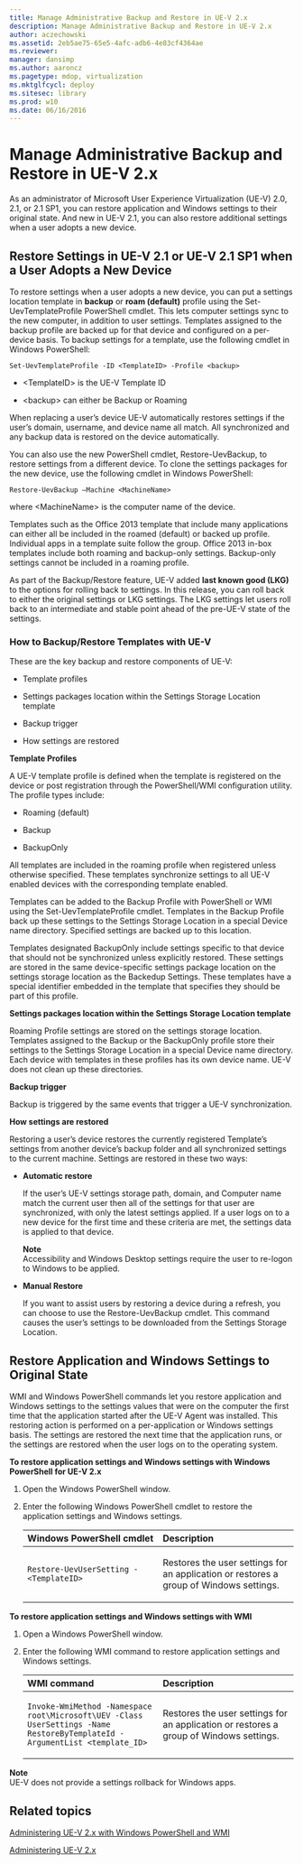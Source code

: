 ```yaml
---
title: Manage Administrative Backup and Restore in UE-V 2.x
description: Manage Administrative Backup and Restore in UE-V 2.x
author: aczechowski
ms.assetid: 2eb5ae75-65e5-4afc-adb6-4e83cf4364ae
ms.reviewer: 
manager: dansimp
ms.author: aaroncz
ms.pagetype: mdop, virtualization
ms.mktglfcycl: deploy
ms.sitesec: library
ms.prod: w10
ms.date: 06/16/2016
---
```



# Manage Administrative Backup and Restore in UE-V 2.x


As an administrator of Microsoft User Experience Virtualization (UE-V) 2.0, 2.1, or 2.1 SP1, you can restore application and Windows settings to their original state. And new in UE-V 2.1, you can also restore additional settings when a user adopts a new device.

## Restore Settings in UE-V 2.1 or UE-V 2.1 SP1 when a User Adopts a New Device


To restore settings when a user adopts a new device, you can put a settings location template in **backup** or **roam (default)** profile using the Set-UevTemplateProfile PowerShell cmdlet. This lets computer settings sync to the new computer, in addition to user settings. Templates assigned to the backup profile are backed up for that device and configured on a per-device basis. To backup settings for a template, use the following cmdlet in Windows PowerShell:

``` syntax
Set-UevTemplateProfile -ID <TemplateID> -Profile <backup>
```

-   &lt;TemplateID&gt; is the UE-V Template ID

-   &lt;backup&gt; can either be Backup or Roaming

When replacing a user’s device UE-V automatically restores settings if the user’s domain, username, and device name all match. All synchronized and any backup data is restored on the device automatically.

You can also use the new PowerShell cmdlet, Restore-UevBackup, to restore settings from a different device. To clone the settings packages for the new device, use the following cmdlet in Windows PowerShell:

``` syntax
Restore-UevBackup –Machine <MachineName>
```

where &lt;MachineName&gt; is the computer name of the device.

Templates such as the Office 2013 template that include many applications can either all be included in the roamed (default) or backed up profile. Individual apps in a template suite follow the group. Office 2013 in-box templates include both roaming and backup-only settings. Backup-only settings cannot be included in a roaming profile.

As part of the Backup/Restore feature, UE-V added **last known good (LKG)** to the options for rolling back to settings. In this release, you can roll back to either the original settings or LKG settings. The LKG settings let users roll back to an intermediate and stable point ahead of the pre-UE-V state of the settings.

### How to Backup/Restore Templates with UE-V

These are the key backup and restore components of UE-V:

-   Template profiles

-   Settings packages location within the Settings Storage Location template

-   Backup trigger

-   How settings are restored

**Template Profiles**

A UE-V template profile is defined when the template is registered on the device or post registration through the PowerShell/WMI configuration utility. The profile types include:

-   Roaming (default)

-   Backup

-   BackupOnly

All templates are included in the roaming profile when registered unless otherwise specified. These templates synchronize settings to all UE-V enabled devices with the corresponding template enabled.

Templates can be added to the Backup Profile with PowerShell or WMI using the Set-UevTemplateProfile cmdlet. Templates in the Backup Profile back up these settings to the Settings Storage Location in a special Device name directory. Specified settings are backed up to this location.

Templates designated BackupOnly include settings specific to that device that should not be synchronized unless explicitly restored. These settings are stored in the same device-specific settings package location on the settings storage location as the Backedup Settings. These templates have a special identifier embedded in the template that specifies they should be part of this profile.

**Settings packages location within the Settings Storage Location template**

Roaming Profile settings are stored on the settings storage location. Templates assigned to the Backup or the BackupOnly profile store their settings to the Settings Storage Location in a special Device name directory. Each device with templates in these profiles has its own device name. UE-V does not clean up these directories.

**Backup trigger**

Backup is triggered by the same events that trigger a UE-V synchronization.

**How settings are restored**

Restoring a user’s device restores the currently registered Template’s settings from another device’s backup folder and all synchronized settings to the current machine. Settings are restored in these two ways:

-   **Automatic restore**

    If the user’s UE-V settings storage path, domain, and Computer name match the current user then all of the settings for that user are synchronized, with only the latest settings applied. If a user logs on to a new device for the first time and these criteria are met, the settings data is applied to that device.

    **Note**  
    Accessibility and Windows Desktop settings require the user to re-logon to Windows to be applied.



-   **Manual Restore**

    If you want to assist users by restoring a device during a refresh, you can choose to use the Restore-UevBackup cmdlet. This command causes the user’s settings to be downloaded from the Settings Storage Location.

## Restore Application and Windows Settings to Original State


WMI and Windows PowerShell commands let you restore application and Windows settings to the settings values that were on the computer the first time that the application started after the UE-V Agent was installed. This restoring action is performed on a per-application or Windows settings basis. The settings are restored the next time that the application runs, or the settings are restored when the user logs on to the operating system.

**To restore application settings and Windows settings with Windows PowerShell for UE-V 2.x**

1.  Open the Windows PowerShell window.

2.  Enter the following Windows PowerShell cmdlet to restore the application settings and Windows settings.

    <table>
    <colgroup>
    <col width="50%" />
    <col width="50%" />
    </colgroup>
    <thead>
    <tr class="header">
    <th align="left"><strong>Windows PowerShell cmdlet</strong></th>
    <th align="left"><strong>Description</strong></th>
    </tr>
    </thead>
    <tbody>
    <tr class="odd">
    <td align="left"><p><code>Restore-UevUserSetting -&lt;TemplateID&gt;</code></p></td>
    <td align="left"><p>Restores the user settings for an application or restores a group of Windows settings.</p></td>
    </tr>
    </tbody>
    </table>



**To restore application settings and Windows settings with WMI**

1.  Open a Windows PowerShell window.

2.  Enter the following WMI command to restore application settings and Windows settings.

    <table>
    <colgroup>
    <col width="50%" />
    <col width="50%" />
    </colgroup>
    <thead>
    <tr class="header">
    <th align="left"><strong>WMI command</strong></th>
    <th align="left"><strong>Description</strong></th>
    </tr>
    </thead>
    <tbody>
    <tr class="odd">
    <td align="left"><p><code>Invoke-WmiMethod -Namespace root\Microsoft\UEV -Class UserSettings -Name RestoreByTemplateId -ArgumentList &lt;template_ID&gt;</code></p></td>
    <td align="left"><p>Restores the user settings for an application or restores a group of Windows settings.</p></td>
    </tr>
    </tbody>
    </table>




**Note**  
UE-V does not provide a settings rollback for Windows apps.









## Related topics


[Administering UE-V 2.x with Windows PowerShell and WMI](administering-ue-v-2x-with-windows-powershell-and-wmi-both-uevv2.md)

[Administering UE-V 2.x](administering-ue-v-2x-new-uevv2.md)









